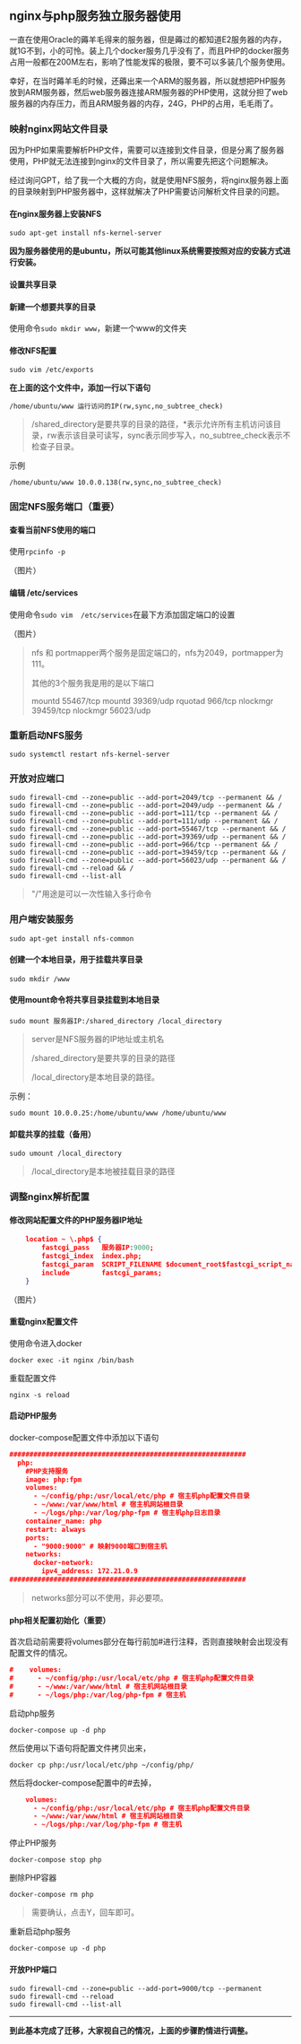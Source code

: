 ## nginx与php服务独立服务器使用

一直在使用Oracle的薅羊毛得来的服务器，但是薅过的都知道E2服务器的内存，就1G不到，小的可怜。装上几个docker服务几乎没有了，而且PHP的docker服务占用一般都在200M左右，影响了性能发挥的极限，要不可以多装几个服务使用。

幸好，在当时薅羊毛的时候，还薅出来一个ARM的服务器，所以就想把PHP服务放到ARM服务器，然后web服务器连接ARM服务器的PHP使用，这就分担了web服务器的内存压力，而且ARM服务器的内存，24G，PHP的占用，毛毛雨了。

### 映射nginx网站文件目录

因为PHP如果需要解析PHP文件，需要可以连接到文件目录，但是分离了服务器使用，PHP就无法连接到nginx的文件目录了，所以需要先把这个问题解决。

经过询问GPT，给了我一个大概的方向，就是使用NFS服务，将nginx服务器上面的目录映射到PHP服务器中，这样就解决了PHP需要访问解析文件目录的问题。

#### 在nginx服务器上安装NFS

```shell
sudo apt-get install nfs-kernel-server
```

**因为服务器使用的是ubuntu，所以可能其他linux系统需要按照对应的安装方式进行安装。**

#### 设置共享目录

#### 新建一个想要共享的目录

使用命令``sudo mkdir www``，新建一个www的文件夹

#### 修改NFS配置

```shell
sudo vim /etc/exports
```

**在上面的这个文件中，添加一行以下语句**

``/home/ubuntu/www 运行访问的IP(rw,sync,no_subtree_check)``

> /shared_directory是要共享的目录的路径，*表示允许所有主机访问该目录，rw表示该目录可读写，sync表示同步写入，no_subtree_check表示不检查子目录。

示例

``/home/ubuntu/www 10.0.0.138(rw,sync,no_subtree_check)``



### 固定NFS服务端口（重要）

#### 查看当前NFS使用的端口

使用`rpcinfo -p`

（图片）

#### 编辑 /etc/services

使用命令``sudo vim  /etc/services``在最下方添加固定端口的设置

（图片）

> nfs 和 portmapper两个服务是固定端口的，nfs为2049，portmapper为111。
> 
> 其他的3个服务我是用的是以下端口
> 
> mountd 55467/tcp
> mountd 39369/udp
> rquotad 966/tcp
> nlockmgr 39459/tcp
> nlockmgr 56023/udp

### 重新启动NFS服务

```shell
sudo systemctl restart nfs-kernel-server
```

### 开放对应端口

```shell
sudo firewall-cmd --zone=public --add-port=2049/tcp --permanent && /
sudo firewall-cmd --zone=public --add-port=2049/udp --permanent && /
sudo firewall-cmd --zone=public --add-port=111/tcp --permanent && /
sudo firewall-cmd --zone=public --add-port=111/udp --permanent && /
sudo firewall-cmd --zone=public --add-port=55467/tcp --permanent && /
sudo firewall-cmd --zone=public --add-port=39369/udp --permanent && /
sudo firewall-cmd --zone=public --add-port=966/tcp --permanent && /
sudo firewall-cmd --zone=public --add-port=39459/tcp --permanent && /
sudo firewall-cmd --zone=public --add-port=56023/udp --permanent && /
sudo firewall-cmd --reload && /
sudo firewall-cmd --list-all
```

> "/"用途是可以一次性输入多行命令



### 用户端安装服务

```shell
sudo apt-get install nfs-common
```

#### 创建一个本地目录，用于挂载共享目录

```shell
sudo mkdir /www
```

#### 使用mount命令将共享目录挂载到本地目录

```shell
sudo mount 服务器IP:/shared_directory /local_directory
```

> server是NFS服务器的IP地址或主机名
> 
> /shared_directory是要共享的目录的路径
> 
> /local_directory是本地目录的路径。

示例：

```shell
sudo mount 10.0.0.25:/home/ubuntu/www /home/ubuntu/www
```

#### 卸载共享的挂载（备用）

```shell
sudo umount /local_directory
```

> /local_directory是本地被挂载目录的路径



### 调整nginx解析配置

#### 修改网站配置文件的PHP服务器IP地址

```json
    location ~ \.php$ {
        fastcgi_pass   服务器IP:9000;
        fastcgi_index  index.php;
        fastcgi_param  SCRIPT_FILENAME $document_root$fastcgi_script_name;
        include        fastcgi_params;
    }
```

（图片）

#### 重载nginx配置文件

使用命令进入docker

```shell
docker exec -it nginx /bin/bash
```

重载配置文件

```shell
nginx -s reload
```

#### 启动PHP服务

docker-compose配置文件中添加以下语句

```json
###########################################################     
  php:
    #PHP支持服务
    image: php:fpm
    volumes:
      - ~/config/php:/usr/local/etc/php # 宿主机php配置文件目录
      - ~/www:/var/www/html # 宿主机网站根目录
      - ~/logs/php:/var/log/php-fpm # 宿主机php日志目录
    container_name: php
    restart: always	
    ports:
      - "9000:9000" # 映射9000端口到宿主机   
    networks:
      docker-network:
        ipv4_address: 172.21.0.9   
###########################################################
```

> networks部分可以不使用，非必要项。

#### php相关配置初始化（重要）

首次启动前需要将volumes部分在每行前加#进行注释，否则直接映射会出现没有配置文件的情况。

```json
#    volumes:
#      - ~/config/php:/usr/local/etc/php # 宿主机php配置文件目录
#      - ~/www:/var/www/html # 宿主机网站根目录
#      - ~/logs/php:/var/log/php-fpm # 宿主机
```

启动php服务

```shell
docker-compose up -d php
```

然后使用以下语句将配置文件拷贝出来，

```shell
docker cp php:/usr/local/etc/php ~/config/php/
```

然后将docker-compose配置中的#去掉，

```json
    volumes:
      - ~/config/php:/usr/local/etc/php # 宿主机php配置文件目录
      - ~/www:/var/www/html # 宿主机网站根目录
      - ~/logs/php:/var/log/php-fpm # 宿主机
```

停止PHP服务

```shell
docker-compose stop php
```

删除PHP容器

```shell
docker-compose rm php
```

> 需要确认，点击Y，回车即可。

重新启动php服务

```shell
docker-compose up -d php
```

#### 开放PHP端口

```shell
sudo firewall-cmd --zone=public --add-port=9000/tcp --permanent
sudo firewall-cmd --reload
sudo firewall-cmd --list-all
```





---

**到此基本完成了迁移，大家视自己的情况，上面的步骤酌情进行调整。**




